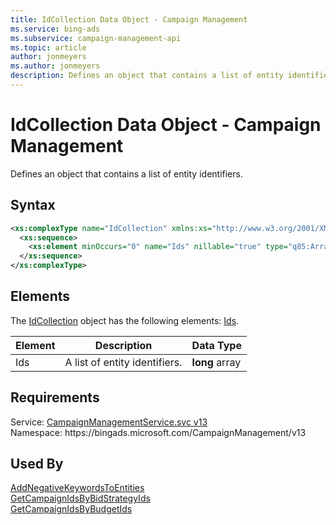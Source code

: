 ```yaml
---
title: IdCollection Data Object - Campaign Management
ms.service: bing-ads
ms.subservice: campaign-management-api
ms.topic: article
author: jonmeyers
ms.author: jonmeyers
description: Defines an object that contains a list of entity identifiers.
---
```

# IdCollection Data Object - Campaign Management
Defines an object that contains a list of entity identifiers.

## Syntax
```xml
<xs:complexType name="IdCollection" xmlns:xs="http://www.w3.org/2001/XMLSchema">
  <xs:sequence>
    <xs:element minOccurs="0" name="Ids" nillable="true" type="q85:ArrayOfNullableOflong" xmlns:q85="http://schemas.datacontract.org/2004/07/System" />
  </xs:sequence>
</xs:complexType>
```

## <a name="elements"></a>Elements

The [IdCollection](idcollection.md) object has the following elements: [Ids](#ids).

|Element|Description|Data Type|
|-----------|---------------|-------------|
|<a name="ids"></a>Ids|A list of entity identifiers.|**long** array|

## Requirements
Service: [CampaignManagementService.svc v13](https://campaign.api.bingads.microsoft.com/Api/Advertiser/CampaignManagement/v13/CampaignManagementService.svc)  
Namespace: https\://bingads.microsoft.com/CampaignManagement/v13  

## Used By
[AddNegativeKeywordsToEntities](addnegativekeywordstoentities.md)  
[GetCampaignIdsByBidStrategyIds](getcampaignidsbybidstrategyids.md)  
[GetCampaignIdsByBudgetIds](getcampaignidsbybudgetids.md)  
